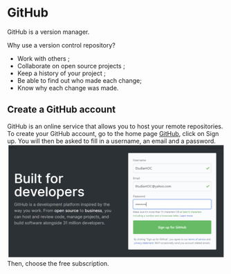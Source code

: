 # GitHub

GitHub is a version manager.

Why use a version control repository?

- Work with others ;
- Collaborate on open source projects ;
- Keep a history of your project ;
- Be able to find out who made each change;
- Know why each change was made.

## Create a GitHub account

GitHub is an online service that allows you to host your remote repositories.
To create your GitHub account, go to the home page [GitHub](https://github.com), click on Sign up. You will then be asked to fill in a username, an email and a password.
![Sign up view](/image/sign-up.png)
Then, choose the free subscription.
